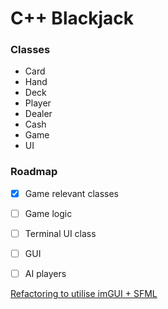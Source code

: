 # C++ Blackjack

### Classes
 - Card
 - Hand
 - Deck
 - Player
 - Dealer
 - Cash
 - Game
 - UI


### Roadmap

- [x] Game relevant classes
- [ ] Game logic
- [ ] Terminal UI class
- [ ] GUI
- [ ] AI players


[Refactoring to utilise imGUI + SFML ](https://edw.is/using-imgui-with-sfml-pt1/)
